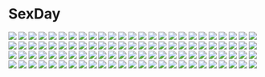 # SexDay
![](https://konachan.com/image/6dcfad08c33d5ceb1ef7766abe46b150/Konachan.com%20-%20166647%20blonde_hair%20dress%20kozou_%28soumuden%29%20long_hair%20mechagirl%20original%20thighhighs%20yellow_eyes.jpg)
![](https://konachan.com/image/ed6ccf795b885135643b226f5e7e3ed5/Konachan.com%20-%2043833%20bow%20elbow_gloves%20gloves%20japanese_clothes%20long_hair%20miko%20purple_eyes%20purple_hair%20qp%3Aflapper%20ribbons%20thighhighs.jpg)
![](https://konachan.com/image/9396042c9ac05fa6aa05f2ad07510627/Konachan.com%20-%20253503%20bed%20black_hair%20breasts%20brown_hair%20fingering%20male%20myrockys%20navel%20nipples%20nude%20original%20realistic%20sex%20short_hair.jpg)
![](https://konachan.com/image/96d47b6be7cddcc7b3dd349488826c0f/Konachan.com%20-%2055299%20black_hair%20breasts%20candy%20dress%20long_hair%20panties%20tagme%20underwear%20yori.jpg)
![](https://konachan.com/jpeg/9f41b6c6cdf9d9f18b10692410a12be1/Konachan.com%20-%20161088%20animal%20black_hair%20blue_eyes%20long_hair%20original%20wolf%20yamato_%28aoiaoiao921%29.jpg)
![](https://konachan.com/image/933022790b42a21ebdfeec48146b9aff/Konachan.com%20-%2014248%20gundam_seed%20kira_yamato%20lacus_clyne%20mobile_suit_gundam.jpg)
![](https://konachan.com/image/8a82048bebd79529f30281f3c4f5adc8/Konachan.com%20-%20293747%20aqua_eyes%20aqua_hair%20hatsune_miku%20lengchan_%28fu626878068%29%20long_hair%20tie%20twintails%20vocaloid%20zettai_ryouiki.jpg)
![](https://konachan.com/image/af936b85299fa70c193195b47d7b1a9d/Konachan.com%20-%20182303%20black_hair%20brown_hair%20furai%20kitashirakawa_tamako%20ponytail%20skirt%20tamako_market%20tears%20thighhighs%20tokiwa_midori%20zettai_ryouiki.jpg)
![](https://konachan.com/image/b8035d86eeafb40d884b8c201784d9f5/Konachan.com%20-%2018256%20fuu%20jin%20male%20mugen%20samurai_champloo.jpg)
![](https://konachan.com/jpeg/fa8c3219e7c7129cdb9a756d84cf8b4d/Konachan.com%20-%20160348%202girls%20censored%20nude%20sengoku_hime%20yuri.jpg)
![](https://konachan.com/image/4e60fbffa05f49a01a722c3debf835fb/Konachan.com%20-%2087543%20amino%20aqua_hair%20hatsune_miku%20long_hair%20nude%20twintails%20underwear%20vocaloid.jpg)
![](https://konachan.com/image/76aa12302f96cd8f65d486730097d36a/Konachan.com%20-%2081944%20animal_ears%20glasses%20headphones%20juke%20katana%20moon%20original%20petals%20sword%20thighhighs%20weapon.jpg)
![](https://konachan.com/image/62798c596c8013e18afa98d4c59b1739/Konachan.com%20-%20214286%20animal_ears%20anus%20bicolored_eyes%20book%20braids%20breasts%20final_fantasy%20lucknight%20magic%20miqo%27te%20nipples%20nude%20pink_hair%20pussy%20tail%20thighhighs%20uncensored.jpg)
![](https://konachan.com/image/42ca6ca57cec99cb6d416082d4fbb90a/Konachan.com%20-%20258629%20ass%20black_hair%20blush%20dress%20elbow_gloves%20gloves%20group%20maid%20male%20pussy%20pussy_juice%20ribbons%20sex%20short_hair%20shorts%20tears%20thighhighs%20uncensored.jpg)
![](https://konachan.com/jpeg/f34afe92e2fb92cfc47019a3f6d2af9b/Konachan.com%20-%20182387%20azuki_azusa%20blonde_hair%20green_eyes%20hentai_ouji_to_warawanai_neko%20kantoku%20scan%20school_uniform%20tears%20thighhighs%20yokodera_youto.jpg)
![](https://konachan.com/jpeg/be31335d894889925b5cb863a10de153/Konachan.com%20-%20247911%20blonde_hair%20boots%20bow%20chain_chronicle%20dress%20kyaro_%28kyaro54%29%20long_hair%20red_eyes%20watermark.jpg)
![](https://konachan.com/image/3af5ed1e4e0a901e3fe1136fda3106bc/Konachan.com%20-%20195770%20animal_ears%20blush%20book%20bra%20breasts%20catgirl%20cleavage%20necklace%20original%20panties%20sonic0_0%20tail%20thighhighs%20underwear%20wink.jpg)
![](https://konachan.com/image/57425cbdf699b0e0450b087a489c1e46/Konachan.com%20-%20232846%20blue_eyes%20blush%20bow%20breasts%20brown_hair%20christmas%20cleavage%20couch%20gloves%20group%20hug%20idolmaster%20infukun%20long_hair%20open_shirt%20pink_hair%20ponytail%20skirt%20tree.jpg)
![](https://konachan.com/image/bf523a85cad49f439f69aefeed4330ef/Konachan.com%20-%2084249%20fate_%28series%29%20fate_stay_night%20tohsaka_rin.jpg)
![](https://konachan.com/image/503bdfcb7dd456a35db2833d18f6d2c0/Konachan.com%20-%20138707%20bicolored_eyes%20black_hair%20edogawakid%20flowers%20gokou_ruri%20long_hair%20ore_no_imouto_ga_konna_ni_kawaii_wake_ga_nai%20petals.jpg)
![](https://konachan.com/image/bff64135dc59d576da0d2ecfcefa215a/Konachan.com%20-%20196103%20blue_eyes%20blue_hair%20hatsune_miku%20heart%20long_hair%20nagitoki%20skirt%20thighhighs%20twintails%20vocaloid.jpg)
![](https://konachan.com/image/36976b2c8031a3f001229fce2ab6fec1/Konachan.com%20-%2045885%20blue_eyes%20blue_hair%20brown_hair%20clouds%20dress%20green_hair%20group%20hanyuu%20headband%20logo%20long_hair%20pantyhose%20ponytail%20short_hair%20skirt%20sky%20tie%20watermark.jpg)
![](https://konachan.com/image/77a4b960e4df8381c5b6cc7472963994/Konachan.com%20-%20134703%20flowers%20hatsune_miku%20original%20penchop%20short_hair%20vocaloid.jpg)
![](https://konachan.com/image/38e18cb41eae26ee601726fe0b2bf61a/Konachan.com%20-%2070713%20blood-c%20hanato_kobato%20ioryogi%20kobato%20kohaku_%28kobato%29%20male%20mokona%20watanuki_kimihiro%20xxxholic.jpg)
![](https://konachan.com/jpeg/409a445a00cadca7825f487438b20252/Konachan.com%20-%20202607%20all_male%20angel_beats%21%20game_cg%20hinata_hideki%20key%20male%20na-ga%20otonashi_yuzuru%20rain%20water.jpg)
![](https://konachan.com/image/d007c6e938b1cd0d68d27f0fac5ffa89/Konachan.com%20-%2033924%20animal%20cat%20pointed_ears%20primula%20school_swimsuit%20shuffle%20swimsuit.jpg)
![](https://konachan.com/jpeg/847b68e84af1d95f1f0224d77a4f3b44/Konachan.com%20-%20187873%20bed%20breasts%20censored%20game_cg%20giga%20harvest_overray%20long_hair%20nipples%20nironiro%20orange_eyes%20pink_hair%20tamaki_yuuka.jpg)
![](https://konachan.com/jpeg/4c6b41fa22d3901715ba87cb4c71b575/Konachan.com%20-%20185043%20blonde_hair%20blue_eyes%20blush%20breasts%20fingering%20game_cg%20golden_marriage%20hayakawa_harui%20kasugano_yukariko%20navel%20nipples%20panties%20stockings%20underwear.jpg)
![](https://konachan.com/image/d56bb4f4fd5a32cd70b956b5ff10f26a/Konachan.com%20-%2031779%20amagahara_inaho%20blonde_hair%20blue_eyes%20blush%20favorite%20game_cg%20happy_margaret%21%20kokonoka%20minahase_karin%20red_hair%20school_uniform.jpg)
![](https://konachan.com/image/859bc330a5be14c6370dd24f12d08a7b/Konachan.com%20-%2041014%20arcueid_brunestud%20shingetsutan_tsukihime%20takeuchi_takashi.jpg)
![](https://konachan.com/image/fe0c04987479af306f9d15a97d90dc6b/Konachan.com%20-%2040936%20aa_megami-sama%20belldandy%20blue_eyes%20brown_hair%20sky.jpg)
![](https://konachan.com/jpeg/b795e39e006324cd5cf32a6d6da9da10/Konachan.com%20-%2054963%20black_eyes%20black_hair%20hatsune_miku%20headphones%20kawazue_akira%20long_hair%20male%20moyashimon%20scan%20short_hair%20suzuhira_hiro%20trap%20vocaloid%20yuuki_kei.jpg)
![](https://konachan.com/jpeg/add130fb217e99cbb2aafc4f26f4ce15/Konachan.com%20-%2092441%20konpaku_youmu%20mirino%20myon%20nude%20touhou.jpg)
![](https://konachan.com/image/fe412d56ca59182c85521a81a830deb9/Konachan.com%20-%20151221%20monochrome%20original%20scenic%20sky%20snow%20water%20wayukako%20winter.jpg)
![](https://konachan.com/image/d526a7bfc34e450d59b9696e7548438e/Konachan.com%20-%2088636%202girls%20breasts%20hirano_katsuyuki%20long_hair%20pointed_ears%20record_of_agarest_war.jpg)
![](https://konachan.com/jpeg/200f97238dff0003555e0b1c7fcfc9ed/Konachan.com%20-%20152355%20aqua_eyes%20brown_hair%20clouds%20goto_p%20loli%20long_hair%20narcissu%20necklace%20sky%20tagme_%28character%29.jpg)
![](https://konachan.com/image/1f1dbb6337ddd7d4f0c825c01401e036/Konachan.com%20-%2063116%20blue_eyes%20clouds%20dress%20jpeg_artifacts%20kei_%28artist%29%20long_hair%20original%20water%20watermark%20white_hair.jpg)
![](https://konachan.com/image/6eb7efb08ef8e410451919e30b497253/Konachan.com%20-%2030957%20ayanami_rei%20neon_genesis_evangelion%20soryu_asuka_langley.gif)
![](https://konachan.com/image/736fd357f850badc02a95061c0a73a62/Konachan.com%20-%20180845%20dress%20gloves%20original%20pixiv_fantasia%20pointed_ears%20purple_eyes%20rulu%20saru%20white_hair.jpg)
![](https://konachan.com/jpeg/dcac7c7f566241c347ee42dad6ad305f/Konachan.com%20-%20263303%20bra%20breast_grab%20breasts%20brown_hair%20cleavage%20game_cg%20long_hair%20nipples%20open_shirt%20panties%20pantyhose%20pink_eyes%20see_through%20skirt_lift%20underwear%20wet.jpg)
![](https://konachan.com/jpeg/6b4725ec75301cf548372186106fa900/Konachan.com%20-%20258386%20blonde_hair%20blush%20breasts%20crying%20cum%20dark_skin%20fate_testarossa%20long_hair%20navel%20nipples%20nude%20pettan_p%20sex%20spread_legs%20tears%20thighhighs%20twintails.jpg)
![](https://konachan.com/jpeg/97e56bace4a576cfcc645510f5af29c7/Konachan.com%20-%20186518%20clouds%20dress%20flowers%20hat%20matsuki_%28mikipingpong%29%20original%20scenic%20sky%20summer%20sunflower.jpg)
![](https://konachan.com/jpeg/78d7fa468c8291db209ce344c590fa2b/Konachan.com%20-%20306299%20blush%20breasts%20close%20condom%20dress%20kinugawa_chinatsu%20no_bra%20original%20otokuyou%20purple_eyes%20purple_hair%20short_hair%20summer_dress%20white.jpg)
![](https://konachan.com/image/80366a2580c8a40e06133c9e86eda278/Konachan.com%20-%20179342%20blood%20breasts%20brown_hair%20cleavage%20green_eyes%20original%20rukiana%20shackles%20stockings%20tattoo%20thighhighs%20torn_clothes%20weapon%20wristwear.jpg)
![](https://konachan.com/image/01bde7a8672a749deb835379103b24b2/Konachan.com%20-%20161444%20akaitera%20animal_ears%20original.jpg)
![](https://konachan.com/image/5ed1352b6afb35ea10ce49431be22f8b/Konachan.com%20-%20267804%20animal_ears%20foxgirl%20green_eyes%20original%20pink_hair%20shiro_dai_kitsune%20tail%20third-party_edit%20white.jpg)
![](https://konachan.com/image/1ccb04918feadfa57bb583bb7e2e7ed9/Konachan.com%20-%2022531%20fate_%28series%29%20fate_stay_night%20gilgamesh%20red.jpg)
![](https://konachan.com/image/eb454762b58f1434bd46cdf7536a6691/Konachan.com%20-%2072183%20blood%20megurine_luka%20vocaloid.jpg)
![](https://konachan.com/image/02319f08e18ef5f7ef2fda719e6918e8/Konachan.com%20-%20184743%202girls%20archibald_%28adahalt389zp%29%20ayase_eri%20blonde_hair%20blue_eyes%20blush%20breasts%20green_eyes%20nipples%20purple_hair%20toujou_nozomi%20twintails.jpg)
![](https://konachan.com/image/1f12de08278274062709f36f7ec266f2/Konachan.com%20-%20185081%20aoshima_rui%20berochu%20breasts%20censored%20cum%20game_cg%20group%20handjob%20harem%20hikami_yuria%20nakano_sora%20naruse_kumi%20naruse_makiko%20nipples%20penis%20silkys_plus.jpg)
![](https://konachan.com/jpeg/b67c70d68fe1ae758307be464aa01543/Konachan.com%20-%20209017%20blush%20bra%20breasts%20censored%20game_cg%20hat%20long_hair%20miyasu_risa%20nipples%20nopan%20pussy%20rizuri_mcdowell%20stockings%20thighhighs%20underwear%20witch.jpg)
![](https://konachan.com/image/dc05b8bbb9c1b2f8c58a7f9fb5bc3752/Konachan.com%20-%20105431%20aircraft%20akemi_homura%20bookseve%20cigarette%20headband%20long_hair%20mahou_shoujo_madoka_magica%20pantyhose%20purple_eyes%20purple_hair%20school_uniform%20sky.jpg)
![](https://konachan.com/jpeg/d5ecd61ed934d81e3545538917755d9e/Konachan.com%20-%20258775%20akamatsu_kaede%20blonde_hair%20bow%20cherry_blossoms%20dangan-ronpa%20dress%20elbow_gloves%20flowers%20gloves%20instrument%20long_hair%20piano%20pink_eyes%20uwro%20watermark.jpg)
![](https://konachan.com/image/4c3b9a98af6fe32166a5b5d3c56c8fc5/Konachan.com%20-%20207173%20blonde_hair%20breasts%20cleavage%20hat%20kalalasan%20thighhighs%20touhou%20yakumo_yukari.jpg)
![](https://konachan.com/jpeg/97a19a03444f2a4112f4c1a2fe061edf/Konachan.com%20-%2098890%20amakusa_tobari%20canvas_4%20game_cg%20hitose_satsuki%20red_eyes.jpg)
![](https://konachan.com/image/c0f60b43db27dc7a51619aacb6eff50c/Konachan.com%20-%20185288%20anus%20blush%20bondage%20breasts%20headphones%20nipples%20nopan%20open_shirt%20pink_hair%20pussy%20sonico%20spread_legs%20super_sonico%20topless%20uncensored%20v-mag%20wet.jpg)
![](https://konachan.com/image/68c57ffe4ca0d21a4fe5902bb3a7c2cd/Konachan.com%20-%20175187%20ayase_eri%20hoshizora_rin%20koizumi_hanayo%20kousaka_honoka%20minami_kotori%20natsukiyuu%20nishikino_maki%20sonoda_umi%20toujou_nozomi%20yazawa_nico.jpg)
![](https://konachan.com/image/c13986318b66330f41ac5c0fb8c24a59/Konachan.com%20-%20111342%20bikini%20cube%20minagawa_yuuhi%20mutou_kurihito%20swimsuit%20water%20your_diary%20yua.jpg)
![](https://konachan.com/image/18d09840e4da0276ed493b82e6970dd3/Konachan.com%20-%20138700%20blue_eyes%20blue_hair%20breasts%20brown_eyes%20brown_hair%20chain%20cleavage%20collar%20ikaros%20mitsuki_sohara%20nymph%20panties%20sora_no_otoshimono%20underwear.jpg)
![](https://konachan.com/image/4bcc7cb7551b4266f8d58076aabf66d8/Konachan.com%20-%20131873%20akira02%20animal_ears%20blonde_hair%20blue_eyes%20breast_grab%20breasts%20censored%20cum%20liru%20nipples%20paizuri%20penis%20ponytail%20wolfgirl.jpg)
![](https://konachan.com/jpeg/0817419eaf2400a47e7fa23b5feedd22/Konachan.com%20-%20153956%20aqua_eyes%20blush%20komeiji_koishi%20touhou%20usotsukiya%20white_hair.jpg)
![](https://konachan.com/image/a12a5cf93e27af5be3014a549b781fd2/Konachan.com%20-%2062835%20hatsune_miku%20parody%20shugo_chara%20vocaloid%20yutu.jpg)
![](https://konachan.com/jpeg/5905a1846c20aaac2634220a31824299/Konachan.com%20-%20185653%20animal_ears%20apron%20game_cg%20sakurano_maeko%20sakura_spirit%20tagme%20tail%20wanaca%20winged_cloud.jpg)
![](https://konachan.com/jpeg/43c71d5b571dc1b1a9b7e6d06a94773e/Konachan.com%20-%20121194%20aqua_eyes%20aqua_hair%20blades_heart%20game_cg%20shimesaba_kohada%20toonogawa_setsuna.jpg)
![](https://konachan.com/jpeg/219ea9411124ff477b5bcc86a3634f51/Konachan.com%20-%20144549%20barefoot%20brown_eyes%20brown_hair%20dress%20habe_takashi%20long_hair%20sword_art_online%20white%20yuuki_asuna.jpg)
![](https://konachan.com/jpeg/19d31acc869a8354a05cbfed9b5e08ed/Konachan.com%20-%20169200%20blonde_hair%20bow%20chain%20dress%20hat%20headphones%20horns%20ibuki_suika%20kazetto%20long_hair%20touhou%20yellow_eyes.jpg)
![](https://konachan.com/jpeg/2741282d788f2c664f028f5e318a1ce4/Konachan.com%20-%20249660%20aqua_eyes%20ass%20beach%20bikini%20blonde_hair%20breasts%20clouds%20gray_hair%20hewsack%20horns%20loli%20long_hair%20red_eyes%20sideboob%20sky%20swimsuit%20umbrella%20water.jpg)
![](https://konachan.com/image/14502d4022a644c58240a3bc4e15f62a/Konachan.com%20-%20287915%20bikini%20blush%20braids%20fate_grand_order%20fate_%28series%29%20gray_hair%20long_hair%20navel%20necklace%20see_through%20signed%20swimsuit%20water%20xin_%28moehime%29%20yellow_eyes.jpg)
![](https://konachan.com/image/1905cd3f07c2a62332d701aec0585f04/Konachan.com%20-%20208749%20animal%20anthropomorphism%20aqua_eyes%20bird%20braids%20brown_hair%20clouds%20headphones%20kneehighs%20long_hair%20ponytail%20school_uniform%20sky%20sunset%20yamano_%28yamanoh%29.jpg)
![](https://konachan.com/image/edc7044922963594542c6fc996933ece/Konachan.com%20-%2077207%20megurine_luka%20vocaloid.jpg)
![](https://konachan.com/image/66fd9aa4761be816913ff436843c9a62/Konachan.com%20-%2013875%20blood%20fate_%28series%29%20fate_stay_night%20rider%20type-moon%20white.jpg)
![](https://konachan.com/image/7c957241e50de2a1add228e4e636c31c/Konachan.com%20-%20181705%202girls%20blue_eyes%20blue_hair%20boots%20dress%20flowers%20gray_eyes%20jinying%20long_hair%20necklace%20petals%20red_hair%20rose%20ruby_rose%20rwby%20short_hair%20thighhighs.jpg)
![](https://konachan.com/image/a9ca991cdc9e83dbe77200303a809538/Konachan.com%20-%2022849%20angelic_layer%20hikaru%20suzuhara_misaki.jpg)
![](https://konachan.com/jpeg/fd767103e241a48515c0d3dc85272358/Konachan.com%20-%20108831%20blush%20headband%20komeiji_satori%20purple_hair%20red_eyes%20short_hair%20skirt%20socks%20s-syogo%20touhou%20wink.jpg)
![](https://konachan.com/jpeg/565c90aafd54a816933a44f97e737a20/Konachan.com%20-%20270573%20amatsutsumi%20bikini%20breast_hold%20denpaken_pochi%20koiduka_mana%20long_hair%20navel%20nipples%20see_through%20swimsuit%20third-party_edit%20white%20wristwear%20yellow_eyes.jpg)
![](https://konachan.com/image/1505d956fb3c59c77300d92af508e6b8/Konachan.com%20-%2045845%20artoria_pendragon_%28all%29%20dress%20fate_%28series%29%20fate_stay_night%20saber%20sky%20sword%20weapon.jpg)
![](https://konachan.com/image/75b1d2d418a1590d297227bb00d6dcfc/Konachan.com%20-%20173868%20dress%20guitar%20hatsune_miku%20instrument%20long_hair%20nagimiso%20twintails%20vocaloid%20white_hair%20yellow_eyes.jpg)
![](https://konachan.com/jpeg/b93cd2b2c5619c7aee8014215ccca162/Konachan.com%20-%20211455%20all_male%20animal%20autumn%20cat%20free%21%20japanese_clothes%20leaves%20male%20tachibana_makoto%20torii%20yuzhi.jpg)
![](https://konachan.com/jpeg/82df81e3f76aa1022504be8eb05aef84/Konachan.com%20-%20290211%20animal%20aqua_eyes%20azur_lane%20bird%20black_hair%20blush%20breasts%20cleavage%20cross%20drink%20gray_hair%20long_hair%20necklace%20oshishio%20short_hair%20tie%20wink%20yuri.jpg)
![](https://konachan.com/image/3bdf16852feedefc0a30870de30909c5/Konachan.com%20-%2056771%20appleseed%20deunan_knute.jpg)
![](https://konachan.com/image/96ed1f618a1d02864ba87cfe62e4d8f4/Konachan.com%20-%20196580%20aqua_eyes%20breasts%20cameltoe%20kuon_ayano%20nipples%20no_bra%20open_shirt%20panties%20panty_pull%20purple_hair%20saga_planets%20scan%20school_uniform%20toranosuke%20underwear.jpg)
![](https://konachan.com/jpeg/5ae5ed4fca5be6ba4dca7b7384f6d2d2/Konachan.com%20-%2071493%20dress%20tagme.jpg)
![](https://konachan.com/image/d9433fa9466ade3edc222f6ad47fb4e7/Konachan.com%20-%2072852%20animal_ears%20black_hair%20dualscreen%20ganesagi%20nanako_%28ganesagi%29%20original%20short_hair%20skirt%20tail%20thighhighs%20yellow_eyes.jpg)
![](https://konachan.com/jpeg/768c6d4a069cf925ec5b749764e96890/Konachan.com%20-%206508%20blue_hair%20green_eyes%20narukaze_minamo%20okano_makoto%20tears%20twintails%20wind%3A_a_breath_of_heart.jpg)
![](https://konachan.com/image/39189bfad6a42aeb2f823eaad5cebc0f/Konachan.com%20-%20174768%20akahige%20atago_%28kancolle%29%20blonde_hair%20blue_eyes%20breasts%20choker%20gloves%20hat%20long_hair%20navel%20nipples%20panties%20pantyhose%20torn_clothes%20underwear.jpg)
![](https://konachan.com/image/5ad5ddcc5ada203452ab213a7412ce57/Konachan.com%20-%20261362%20blush%20food%20fruit%20kagamihara_nadeshiko%20long_hair%20pink_hair%20scarf%20strawberry%20wari_%28nirodo26%29%20yuru_camp.jpg)
![](https://konachan.com/jpeg/3bb5ad43ce60adb680ee368840a10920/Konachan.com%20-%20180860%20blue_eyes%20breasts%20cleavage%20game_cg%20koisuru_natsu_no_last_resort%20maki_shiori%20mottsun%20necklace%20pulltop%20red_hair%20see_through%20short_hair%20water%20wet.jpg)
![](https://konachan.com/image/121d417d1af0a420c7197099e6f348c3/Konachan.com%20-%2085112%20chibimame%20glasses%20panties%20pantyhose%20perrine-h_clostermann%20strike_witches%20underwear.jpg)
![](https://konachan.com/image/e56d3720b4db802df2d37c8871a0883b/Konachan.com%20-%20191971%20animal%20bird%20blonde_hair%20bones%20bow%20elin%20grass%20long_hair%20magician_%28artist%29%20skirt%20sword%20tera_online%20thighhighs%20weapon.jpg)
![](https://konachan.com/image/18ef371b84b512086f62f990ed9432d7/Konachan.com%20-%2052608%20garden_%28galge%29%20hiiragi_ayaka.jpg)
![](https://konachan.com/image/de25249c950bfd5784e8aa89939dfad3/Konachan.com%20-%20184991%20animal_ears%20black_eyes%20breasts%20brown_hair%20cleavage%20fan%20flowers%20foxgirl%20long_hair%20original%20petals%20skirt%20tail%20thighhighs%20torii%20yeluno_meng.jpg)
![](https://konachan.com/image/f7a42048223f4da2a21f13ea8513ed31/Konachan.com%20-%2082254%20blazblue%20blonde_hair%20garter_belt%20jpeg_artifacts%20long_hair%20rachel_alucard%20red_eyes%20ribbons%20twintails.jpg)
![](https://konachan.com/jpeg/e8ed88080dfd9e71e45f6a39b3ce4f88/Konachan.com%20-%20232828%20bai_yemeng%20chibi%20christmas%20hatsune_miku%20vocaloid%20waifu2x.jpg)
![](https://konachan.com/image/dd233640fcac8f64f2fff440f99e1714/Konachan.com%20-%20296692%20aqua-%20aqua_eyes%20aqua_hair%20close%20hatsune_miku%20long_hair%20school_uniform%20twintails%20vocaloid.jpg)
![](https://konachan.com/image/a1f10c17b94ab0ca51db6c8e78761000/Konachan.com%20-%2018235%20black_hair%20blue_hair%20eyepatch%20ikkitousen%20kanu_unchou%20long_hair%20panties%20ryomou_shimei%20thighhighs%20torn_clothes%20underwear.jpg)
![](https://konachan.com/image/fe700e1b1495b405616c7469453b684a/Konachan.com%20-%2067055%20all_male%20kagamine_len%20male%20vocaloid.jpg)
![](https://konachan.com/jpeg/5fdda38254d2ab19f12a6db207311b0d/Konachan.com%20-%20283156%202girls%20aqua_eyes%20ayamy%20bow%20braids%20brown_hair%20bubbles%20fireworks%20japanese_clothes%20original%20ponytail%20short_hair%20shoujo_ai%20yukata.jpg)
![](https://konachan.com/jpeg/d6278d52f3d9c6504dfa33cb5e4e5d42/Konachan.com%20-%20198188%20bed%20gray_hair%20grisaia_no_rakuen%20katsura_kenichirou%20kazami_kazuki%20long_hair%20megami%20nude%20red_eyes%20scan.jpg)
![](https://konachan.com/image/6b50148434f6c42017520078f6c4b447/Konachan.com%20-%20135468%20brown_hair%20clouds%20glasses%20hat%20kawazu%20short_hair%20sky.jpg)
![](https://konachan.com/image/b0b66f408ef03e4cdf296c83176b8234/Konachan.com%20-%20135342%20bow_%28weapon%29%20breasts%20cleavage%20horns%20japanese_clothes%20long_hair%20original%20red_eyes%20red_hair%20weapon%20zenn.jpg)
